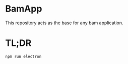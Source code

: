# BamApp

This repository acts as the base for any bam application.

# TL;DR
```
npm run electron
```